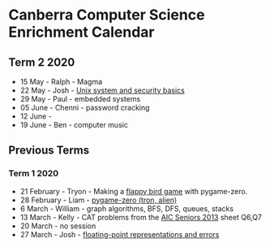# Canberra Computer Science Enrichment Calendar

## Term 2 2020

- 15 May - Ralph - Magma
- 22 May - Josh - [Unix system and security basics](unix_basics/README.md)
- 29 May - Paul - embedded systems
- 05 June - Chenni - password cracking
- 12 June - 
- 19 June - Ben - computer music


## Previous Terms

### Term 1 2020

- 21 February - Tryon - Making a [flappy bird game](resources/pgz-master.zip) with pygame-zero.
- 28 February - Liam - [pygame-zero (tron, alien)](https://github.com/liampingu/pgz-tron)
- 6 March - William - graph algorithms, BFS, DFS, queues, stacks
- 13 March - Kelly - CAT problems from the [AIC Seniors 2013](resources/AIC_2013_Senior.pdf) sheet  Q6,Q7
- 20 March - no session
- 27 March - Josh - [floating-point representations and errors](https://github.com/milthorpe/numerics/)

